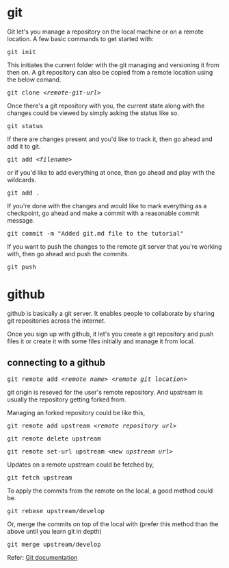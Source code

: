 # git
Git let's you manage a repository on the local machine or on a remote location. A few basic commands to get started with:

<pre>git init</pre>

This initiates the current folder with the git managing and versioning it from then on. A git repository can also be copied from a remote location using the below comand.

<pre>git clone <i>&lt;remote-git-url&gt;</i></pre>

Once there's a git repository with you, the current state along with the changes could be viewed by simply asking the status like so.

<pre>git status</pre>

If there are changes present and you'd like to track it, then go ahead and add it to git.

<pre>git add <i>&lt;filename&gt;</i></pre>

or if you'd like to add everything at once, then go ahead and play with the wildcards.

<pre>git add .</pre>

If you're done with the changes and would like to mark everything as a checkpoint, go ahead and make a commit with a reasonable commit message.

<pre>git commit -m "Added git.md file to the tutorial"</pre>

If you want to push the changes to the remote git server that you're working with, then go ahead and push the commits.

<pre>git push</pre>

# github

github is basically a git server. It enables people to collaborate by sharing git repositories across the internet.

Once you sign up with github, it let's you create a git repository and push files it or create it with some files initially and manage it from local.

## connecting to a github

<pre>git remote add <i>&lt;remote name&gt; &lt;remote git location&gt;</i></pre>

git origin is reseved for the user's remote repository. And upstream is usually the repository getting forked from.

Managing an forked repository could be like this,

<pre>git remote add upstream <i>&lt;remote repository url&gt;</i></pre>
</pre>
<pre>git remote delete upstream</pre>

<pre>git remote set-url upstream <i>&lt;new upstream url&gt;</i></pre>

Updates on a remote upstream could be fetched by,

<pre>git fetch upstream</pre>

To apply the commits from the remote on the local, a good method could be.

<pre>git rebase upstream/develop</pre>

Or, merge the commits on top of the local with (prefer this method than the above until you learn git in depth)

<pre>git merge upstream/develop</pre>

Refer: [Git documentation](https://git-scm.com/docs/gittutorial)
